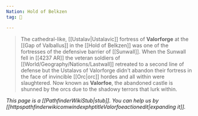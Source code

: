 ```yaml
---
Nation: Hold of Belkzen
tag: 🌃

---
```


> The cathedral-like, [[Ustalav|Ustalavic]] fortress of **Valorforge** at the [[Gap of Valballus]] in the [[Hold of Belkzen]] was one of the fortresses of the defensive barrier of [[Sunwall]]. When the Sunwall fell in [[4237 AR]] the veteran soldiers of [[World/Geography/Nations/Lastwall]] retreated to a second line of defense but the Ustalavs of Valorforge didn't abandon their fortress in the face of invincible [[Orc|orc]] hordes and all within were slaughtered. Now known as **Valorfoe**, the abandoned castle is shunned by the orcs due to the shadowy terrors that lurk within.



*This page is a [[PathfinderWikiStub|stub]]. You can help us by [[httpspathfinderwikicomwindexphptitleValorfoeactionedit|expanding it]].*









